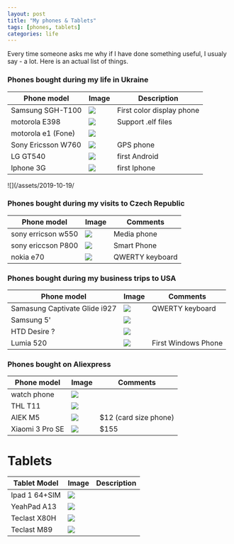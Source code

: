 ```yaml
---
layout: post
title: "My phones & Tablets"
tags: [phones, tablets]
categories: life
---
```


Every time someone asks me why if I have done something useful, I usualy say - a lot. Here is an actual list of things.

### Phones bought during my life in Ukraine

| Phone model        | Image                                        | Description |
| ------------------ | -------------------------------------------- | -------- |
| Samsung SGH-T100   | ![](/assets/2019-10-19/samsung_sgh_t100.jpg) | First color display phone         |
| motorola E398      | ![](/assets/2019-10-19/motorola_e398.jpg)    | Support .elf files         |
| motorola e1 (Fone) | ![](/assets/2019-10-19/motorola_fone.jpg)    |          |
| Sony Ericsson W760 | ![](/assets/2019-10-19/sony_ericcson_w760.jpg)| GPS phone         |
| LG GT540           | ![](/assets/2019-10-19/lg_gt540.jpg)         | first Android         |
| Iphone 3G          | ![](/assets/2019-10-19/iphone_3g.jpg)        | first Iphone         |


![](/assets/2019-10-19/

### Phones bought during my visits to Czech Republic

| Phone model        | Image                                        | Comments |
| ------------------ | -------------------------------------------- | -------- |
| sony erricson w550 | ![](/assets/2019-10-19/se_550.jpg)           | Media phone         |
| sony ericcson P800 | ![](/assets/2019-10-19/se_p800.jpg)          | Smart Phone         |
| nokia e70          | ![](/assets/2019-10-19/nokia_e70.jpg)        | QWERTY keyboard         |


### Phones bought during my business trips to USA

| Phone model        | Image                                        | Comments |
| ------------------ | -------------------------------------------- | -------- |
| Samasung Captivate Glide i927 | ![](/assets/2019-10-19/samsung_i927.jpg)           | QWERTY keyboard         |
| Samsung 5'               | ![](/assets/2019-10-19/)          |          |
| HTD Desire ?             | ![](/assets/2019-10-19/)        |          |
| Lumia 520                | ![](/assets/2019-10-19/lumia_520.jpg)        | First Windows Phone         |

### Phones bought on Aliexpress

| Phone model        | Image                                        | Comments |
| ------------------ | -------------------------------------------- | -------- |
| watch phone        | ![](/assets/2019-10-19)                     |          |
| THL T11            | ![](/assets/2019-10-19/thl_t11.jpg)          |          |
| AIEK M5            | ![](/assets/2019-10-19/aiek_m5.jpg)          | $12 (card size phone)       |
| Xiaomi 3 Pro SE    | ![](/assets/2019-10-19/xiaomi_3_pro_se.jpg)  | $155         |



# Tablets

| Tablet Model  | Image                                | Description                         |
| ------------- | ------------------------------------ | ----------------------------------- |
| Ipad 1 64+SIM | ![](/assets/2019-10-19/ipad1.jpg)             |                                     |
| YeahPad A13   | ![](/assets/2019-10-19/yeahpad.jpg)             |                                     |
| Teclast X80H  | ![](/assets/2019-10-19/teclast_x80h.jpg)             |                                     |
| Teclast M89   | ![](/assets/2019-10-19/teclast_m89.jpg    )             |                                     |
